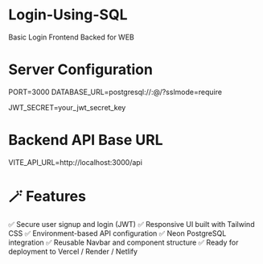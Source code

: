 # Login-Using-SQL
Basic Login Frontend Backed for WEB


# Server Configuration
PORT=3000
DATABASE_URL=postgresql://<username>:<password>@<your-neon-host>/<database>?sslmode=require

JWT_SECRET=your_jwt_secret_key


# Backend API Base URL
VITE_API_URL=http://localhost:3000/api


# 🪄 Features

✅ Secure user signup and login (JWT)
✅ Responsive UI built with Tailwind CSS
✅ Environment-based API configuration
✅ Neon PostgreSQL integration
✅ Reusable Navbar and component structure
✅ Ready for deployment to Vercel / Render / Netlify
